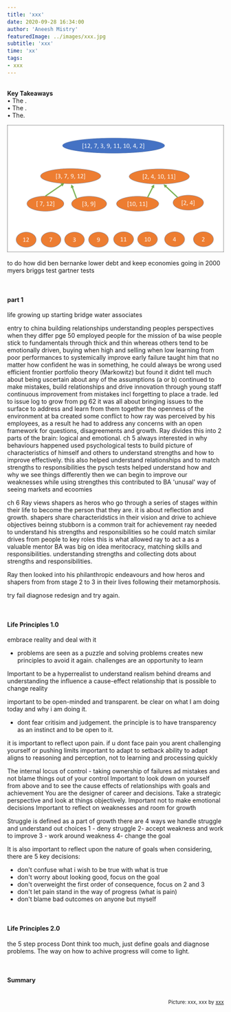 ```yaml
---
title: 'xxx'
date: 2020-09-28 16:34:00
author: 'Aneesh Mistry'
featuredImage: ../images/xxx.jpg
subtitle: 'xxx'
time: 'xx'
tags:
- xxx
---
```

<br>
<strong>Key Takeaways</strong><br>
&#8226; The .<br>
&#8226; The .<br>
&#8226; The.<br>

![Merge sort step 2](../../src/images/011MergeSort2.png)

to do
how did ben bernanke lower debt and keep economies going in 2000
myers briggs test
gartner tests


<br>
<h4>part 1</h4>
<p>
life growing up
starting bridge water associates

entry to china 
building relationships
understanding peoples perspectives when they differ pge 50
employed people for the mission of ba
wise people stick to fundamentals through thick and thin whereas others tend to be emotionally driven, buying when high and selling when low
learning from poor performances to  systemically improve
early failure taught him that no matter how confident he was in something, he could always be wrong
used efficient frontier portfolio theory (Markowitz) but found it didnt tell much about being uscertain about any of the assumptions (a or b)
continued to make mistakes, build relationships and drive innovation through young staff
continuous improvement from mistakes incl forgetting to place a trade. led to issue log to grow from pg 62
it was all about bringing issues  to the surface to address and learn from them together
the openness of the environment at ba created some conflict to how ray was perceived by his employees, as a result he had to address any concerns with 
an open framework for questions, disagreements and growth. Ray divides this into 2 parts of the brain: logical and emotional. 
ch 5
always interested in why behaviours happened
used psychological tests to build picture of characteristics of himself and others to understand strengths and how to improve effectively. 
this also helped understand relationships and to match strengths to responsibilities
the pysch tests helped understand how and why we see things differently then we can begin to improve our weaknesses while using strengthes
this contributed to BA 'unusal' way of seeing markets and ecoomies


ch 6
Ray views shapers as heros who go through a series of stages within their life to become the person that they are.
it is about reflection and growth. 
shapers share characteridstics in their vision and drive to achieve objectives
beinng stubborn is a common trait for achievement
ray needed to understand his strengths and responsibilities so he could match similar drives from people to key roles
this is what allowed ray to act a as a valuable mentor
BA was big on idea meritocracy, matching skills and responsibilities. 
understanding strengths and collecting dots about strengths and responsibilities. 

Ray then looked into his philanthropic endeavours and how heros and shapers from from stage 2 to 3 in their lives following their metamorphosis. 

try fail diagnose redesign and try again. 



</p>
<br>
<h4>Life Principles 1.0</h4>
<p>

embrace reality and deal with it
- problems are seen as a puzzle and solving problems creates new principles to avoid it again. 
challenges are an opportunity to learn

Important to be a hyperrealist to understand realism behind dreams and understanding the influence a cause-effect relationship that is possible to change reality

important to be open-minded and transparent. be clear on what I am doing today and why i am doing it. 
- dont fear critisim and judgement. 
the principle is  to have transparency as an instinct and to be open to it. 

</p>
<p>
it is important to reflect upon pain. if u dont face pain you arent challenging yourself or pushing limits
important to adapt to setback 
ability to adapt aligns to reasoning and perception, not to learning and processing quickly

The internal locus of control - taking ownership of failures ad mistakes and not blame things out of your control
Important to look down on yourself from above and to see the cause effects of relationships with goals and achievement
You are the designer of career and decisions. Take a strategic perspective and look at things objectively. Important not to make emotional decisions
Important to reflect on weaknesses and room for growth
</p>
<p>
Struggle is defined as a part of growth
there are 4 ways we handle struggle and understand out choices
1 - deny struggle 
2- accept weakness and work to improve
3 - work around weakness
4- change the goal

It is also important to reflect upon the nature of goals when considering, there are 5 key decisions:
- don't confuse what i wish to be true with what is true
- don't worry about looking good, focus on the goal
- don't overweight the first order of consequence, focus on 2 and 3
- don't let pain stand in the way of progress (what is pain)
- don't blame bad outcomes on anyone but myself
</p>
<br>
<h4>Life Principles 2.0</h4>
<p>
the 5 step process
Dont think too much, just define goals and diagnose problems.
The way on how to achive progress will come to light. 
</p>
<br>
<h4>Summary</h4>
<p>


</p>

<br>
<small style="float: right;" >Picture: xxx, xxx by <a target="_blank" href="http">xxx</small></a><br>